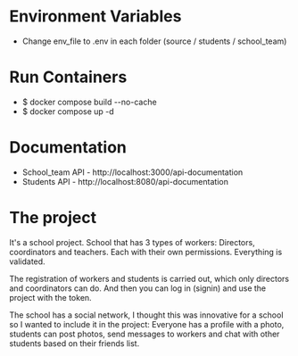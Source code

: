 # Environment Variables
- Change env_file to .env in each folder (source / students / school_team)

# Run Containers
- $ docker compose build --no-cache
- $ docker compose up -d

# Documentation 
- School_team API - http://localhost:3000/api-documentation
- Students API - http://localhost:8080/api-documentation 

# The project
It's a school project.
School that has 3 types of workers: Directors, coordinators and teachers.
Each with their own permissions. Everything is validated.

The registration of workers and students is carried out, which only directors and coordinators can do. And then you can log in (signin) and use the project with the token.

The school has a social network, I thought this was innovative for a school so I wanted to include it in the project:
Everyone has a profile with a photo, students can post photos, send messages to workers and chat with other students based on their friends list.